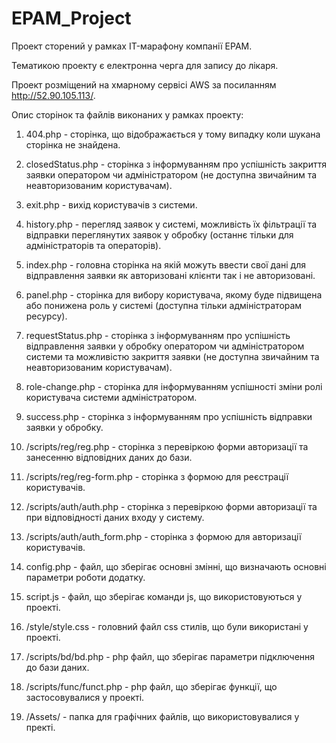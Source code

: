 # EPAM_Project
Проект сторений у рамках IT-марафону компанії EPAM.

Тематикою проекту є електронна черга для запису до лікаря.

Проект розміщений на хмарному сервісі AWS за посиланням http://52.90.105.113/.

Опис сторінок та файлів виконаних у рамках проекту:

1) 404.php - сторінка, що відображається у тому випадку коли шукана сторінка не знайдена.

2) closedStatus.php - сторінка з інформуванням про успішність закриття заявки оператором чи адміністратором (не доступна звичайним та неавторизованим  користувачам).

3) exit.php - вихід користувачів з системи.

4) history.php - перегляд заявок у системі, можливість їх фільтрації та відправки переглянутих заявок у обробку (останнє тільки для адміністраторів та операторів).

5) index.php - головна сторінка на якій можуть ввести свої дані для відправлення заявки як авторизовані клієнти так і не авторизовані.

6) panel.php - сторінка для вибору користувача, якому буде підвищена або понижена роль у системі (доступна тільки адміністраторам ресурсу).

7) requestStatus.php - сторінка з інформуванням про успішність відправлення заявки у обробку оператором чи адміністратором системи та можливістю закриття заявки (не доступна звичайним та неавторизованим  користувачам).

8) role-change.php - сторінка для інформуванням успішності зміни ролі користувача системи адміністратором.

9) success.php - сторінка з інформуванням про успішність відправки заявки у обробку.

11) /scripts/reg/reg.php - сторінка з перевіркою форми авторизації та занесенню відповідних даних до бази.

12) /scripts/reg/reg-form.php - сторінка з формою для реєстрації користувачів.

13) /scripts/auth/auth.php - сторінка з перевіркою форми авторизації та при відповідності даних входу у систему.

14) /scripts/auth/auth_form.php - сторінка з формою для авторизації користувачів.

15) config.php - файл, що зберігає основні змінні, що визначають основні параметри роботи додатку.
16) script.js - файл, що зберігає команди js, що використовуються у проекті.
17) /style/style.css - головний файл css стилів, що були використані у проекті.
18) /scripts/bd/bd.php - php файл, що зберігає параметри підключення до бази даних.
19) /scripts/func/funct.php - php файл, що зберігає функції, що застосовувалися у проекті.
20) /Assets/ - папка для графічних файлів, що використовувалися у пректі.

